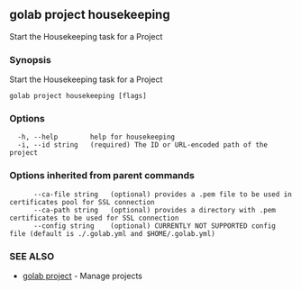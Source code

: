 ## golab project housekeeping

Start the Housekeeping task for a Project

### Synopsis


Start the Housekeeping task for a Project

```
golab project housekeeping [flags]
```

### Options

```
  -h, --help        help for housekeeping
  -i, --id string   (required) The ID or URL-encoded path of the project
```

### Options inherited from parent commands

```
      --ca-file string   (optional) provides a .pem file to be used in certificates pool for SSL connection
      --ca-path string   (optional) provides a directory with .pem certificates to be used for SSL connection
      --config string    (optional) CURRENTLY NOT SUPPORTED config file (default is ./.golab.yml and $HOME/.golab.yml)
```

### SEE ALSO
* [golab project](golab_project.md)	 - Manage projects


